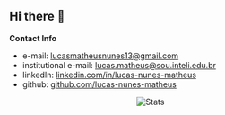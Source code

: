 ## Hi there 👋
**Contact Info**

- e-mail: lucasmatheusnunes13@gmail.com<br/>
- institutional e-mail: lucas.matheus@sou.inteli.edu.br<br/>
- linkedIn: <a href="linkedin.com/in/lucas-nunes-matheus">linkedin.com/in/lucas-nunes-matheus</a><br/>
- github: <a href="github.com/lucas-nunes-matheus">github.com/lucas-nunes-matheus</a><br/>

<div align="center">
  <img src="https://github-readme-stats.vercel.app/api/top-langs/?username=lucas-nunes-matheus&amp;hide=html,javascript,php,cpp,css&amp;layout=compact&amp;theme=dark" alt="Stats">
</div>
